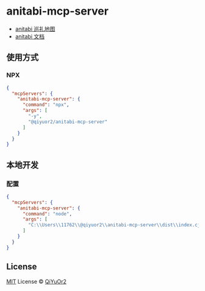# anitabi-mcp-server

- [anitabi 巡礼地图](https://anitabi.cn/map)
- [anitabi 文档](https://github.com/anitabi/anitabi.cn-document)

## 使用方式

### NPX

```json
{
  "mcpServers": {
    "anitabi-mcp-server": {
      "command": "npx",
      "args": [
        "-y",
        "@qiyuor2/anitabi-mcp-server"
      ]
    }
  }
}
```

## 本地开发

### 配置

```json
{
  "mcpServers": {
    "anitabi-mcp-server": {
      "command": "node",
      "args": [
        "C:\\Users\\11762\\@qiyuor2\\anitabi-mcp-server\\dist\\index.cjs"
      ]
    }
  }
}
```

## License

[MIT](./LICENSE) License © [QiYuOr2](https://github.com/QiYuOr2)

<!-- Badges -->
